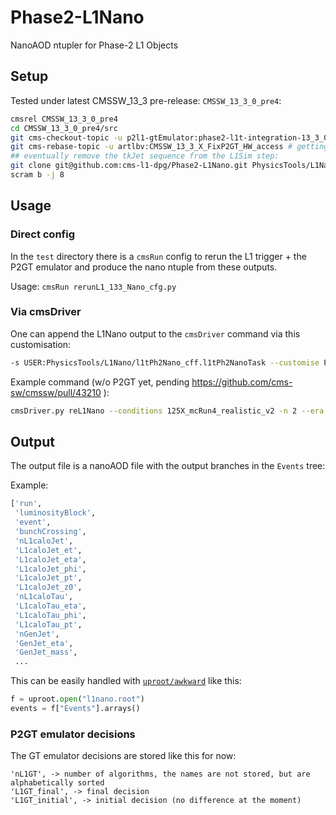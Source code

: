 # Phase2-L1Nano
NanoAOD ntupler for Phase-2 L1 Objects

## Setup

Tested under latest CMSSW_13_3 pre-release: `CMSSW_13_3_0_pre4`:

```bash
cmsrel CMSSW_13_3_0_pre4
cd CMSSW_13_3_0_pre4/src
git cms-checkout-topic -u p2l1-gtEmulator:phase2-l1t-integration-13_3_0_pre3 #latest P2GT PR: https://github.com/cms-l1t-offline/cmssw/pull/1183
git cms-rebase-topic -u artlbv:CMSSW_13_3_X_FixP2GT_HW_access # getting fix for P2GT HW access/conversion to int
## eventually remove the tkJet sequence from the L1Sim step: 
git clone git@github.com:cms-l1-dpg/Phase2-L1Nano.git PhysicsTools/L1Nano
scram b -j 8
```

## Usage

### Direct config

In the `test` directory there is a `cmsRun` config to rerun the L1 trigger + the P2GT emulator and produce the nano ntuple from these outputs.

Usage: `cmsRun rerunL1_133_Nano_cfg.py`

### Via cmsDriver

One can append the L1Nano output to the `cmsDriver` command via this customisation: 
```bash
-s USER:PhysicsTools/L1Nano/l1tPh2Nano_cff.l1tPh2NanoTask --customise PhysicsTools/L1Nano/l1tPh2Nano_cff.addFullPh2L1Nano
```

Example command (w/o P2GT yet, pending https://github.com/cms-sw/cmssw/pull/43210 ):
```bash
cmsDriver.py reL1Nano --conditions 125X_mcRun4_realistic_v2 -n 2 --era Phase2C17I13M9 --eventcontent NANOAOD -s RAW2DIGI,L1,NANO --datatier GEN-SIM-DIGI-RAW-MINIAOD --fileout file:test.root --customise SLHCUpgradeSimulations/Configuration/aging.customise_aging_1000,Configuration/DataProcessing/Utils.addMonitoring,L1Trigger/Configuration/customisePhase2.addHcalTriggerPrimitives,L1Trigger/Configuration/customisePhase2FEVTDEBUGHLT.customisePhase2FEVTDEBUGHLT --geometry Extended2026D88 --nThreads 1 --filein file:/eos/cms/store/mc/Phase2Spring23DIGIRECOMiniAOD/VBFHToInvisible_M-125_TuneCP5_14TeV-powheg-pythia8/GEN-SIM-DIGI-RAW-MINIAOD/PU200_Trk1GeV_131X_mcRun4_realistic_v5-v1/2520000/0294bad4-867c-43c9-850f-4beaef783e39.root --mc --inputCommands='keep *, drop l1tPFJets_*_*_*' --outputCommands='keep *P2GT*_*_*_*, drop l1tPFJets_*_*_*' --python_filename rerunL1_only_cfg_NANO.py --no_exec -s USER:PhysicsTools/L1Nano/l1tPh2Nano_cff.l1tPh2NanoTask --customise PhysicsTools/L1Nano/l1tPh2Nano_cff.addFullPh2L1Nano
```


## Output

The output file is a nanoAOD file with the output branches in the `Events` tree:

Example:

```python
['run',
 'luminosityBlock',
 'event',
 'bunchCrossing',
 'nL1caloJet',
 'L1caloJet_et',
 'L1caloJet_eta',
 'L1caloJet_phi',
 'L1caloJet_pt',
 'L1caloJet_z0',
 'nL1caloTau',
 'L1caloTau_eta',
 'L1caloTau_phi',
 'L1caloTau_pt',
 'nGenJet',
 'GenJet_eta',
 'GenJet_mass',
 ...
```

This can be easily handled with [`uproot/awkward`](https://gitlab.cern.ch/cms-podas23/dpg/trigger-exercise/-/blob/solutions/1_Intro_NanoAwk_Analysis_Solution.ipynb) like this:

```python
f = uproot.open("l1nano.root")
events = f["Events"].arrays() 
```

### P2GT emulator decisions
The GT emulator decisions are stored like this for now:
```
'nL1GT', -> number of algorithms, the names are not stored, but are alphabetically sorted
'L1GT_final', -> final decision
'L1GT_initial', -> initial decision (no difference at the moment)
```